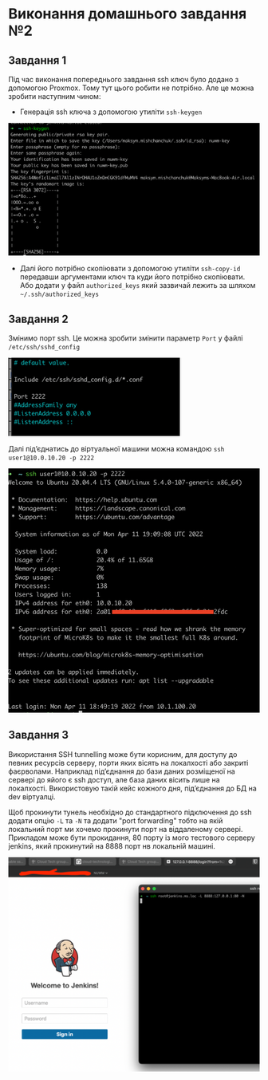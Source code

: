 # Виконання домашнього завдання №2

## Завдання 1

Під час виконання попереднього завдання ssh ключ було додано з допомогою Proxmox. Тому тут цього робити не потрібно. Але
це можна зробити наступним чином:

- Генерація ssh ключа з допомогою утиліти `ssh-keygen`

![img.png](img/keygen.png)

- Далі його потрібно скопіювати з допомогою утиліти `ssh-copy-id`  передавши аргументами ключ та куди його потрібно
  скопіювати. Або додати у файл `authorized_keys` який зазвичай лежить за шляхом `~/.ssh/authorized_keys` 

## Завдання 2

Змінимо порт ssh. Це можна зробити змінити параметр `Port` у файлі `/etc/ssh/sshd_config` 

![img.png](img/port.png)

Далі підʼєднатись до віртуальної машини можна командою `ssh user1@10.0.10.20 -p 2222`

![img.png](img/connected.png)

## Завдання 3

Використання SSH tunnelling може бути корисним, для доступу до певних ресурсів серверу, порти яких вісять на локалхості
або закриті фаєрволами. Наприклад підʼєднання до бази даних розміщеної на сервері до яйого є ssh доступ, але база даних вісить лише на локалхості.
Використовую такій кейс кожного дня, підʼєднання до БД на dev віртуалці.

Щоб прокинути тунель необхідно до стандартного підключення до ssh додати опцію `-L` та `-N` та додати "port forwarding" тобто на якій локальний порт ми хочемо прокинути порт на віддаленому сервері.
Прикладом може бути прокидання, 80 порту із мого тестового серверу jenkins, який прокинутий на 8888 порт нв локальній машині.

![img.png](img/port-forwarding.png)